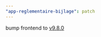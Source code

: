 ```yaml
---
"app-reglementaire-bijlage": patch
---
```


bump frontend to [v9.8.0](https://github.com/lblod/frontend-reglementaire-bijlage/releases/tag/v9.8.0)
